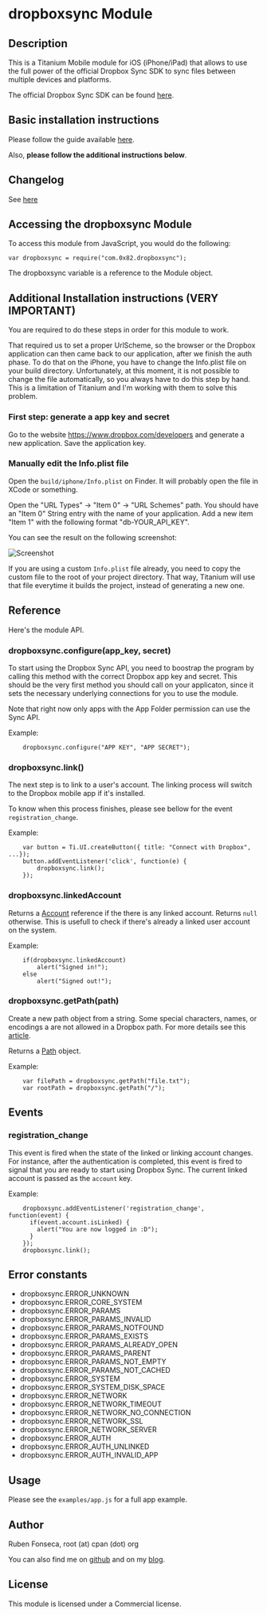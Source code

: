 # dropboxsync Module

## Description

This is a Titanium Mobile module for iOS (iPhone/iPad) that allows to use the
full power of the official Dropbox Sync SDK to sync files between multiple
devices and platforms.

The official Dropbox Sync SDK can be found
[here](https://www.dropbox.com/developers/sync).

## Basic installation instructions

Please follow the guide available [here](http://wiki.appcelerator.org/display/tis/Using+Titanium+Modules).

Also, **please follow the additional instructions below**.

## Changelog

See [here](changelog.html)

## Accessing the dropboxsync Module

To access this module from JavaScript, you would do the following:

	var dropboxsync = require("com.0x82.dropboxsync");

The dropboxsync variable is a reference to the Module object.	

## Additional Installation instructions (VERY IMPORTANT)

You are required to do these steps in order for this module to work.

That required us to set a proper UrlScheme, so the browser or the Dropbox
application can then came back to our application, after we finish the auth 
phase. To do that on the iPhone, you have to change the Info.plist file on
your build directory. Unfortunately, at this moment, it is not possible to 
change the file automatically, so you always have to do this step by hand.
This is a limitation of Titanium and I'm working with them to solve this 
problem.

### First step: generate a app key and secret

Go to the website https://www.dropbox.com/developers and generate a new 
application. Save the application key.

### Manually edit the Info.plist file

Open the `build/iphone/Info.plist` on Finder. It will probably open the file
in XCode or something.

Open the "URL Types" -> "Item 0" -> "URL Schemes" path. You should have an
"Item 0" String entry with the name of your application. Add a new item "Item 1"
with the following format "db-YOUR_API_KEY".

You can see the result on the following screenshot:

![Screenshot](http://f.cl.ly/items/30363R3R393g1L1B3r37/Screen%20Shot%202011-10-26%20at%2016.51.33.png)

If you are using a custom `Info.plist` file already, you need to copy the custom
file to the root of your project directory. That way, Titanium will use that
file everytime it builds the project, instead of generating a new one.

## Reference

Here's the module API.

### dropboxsync.configure(app_key, secret)

To start using the Dropbox Sync API, you need to boostrap the program by calling
this method with the correct Dropbox app key and secret. This should be the very
first method you should call on your applicaton, since it sets the necessary
underlying connections for you to use the module.

Note that right now only apps with the App Folder permission can use the Sync
API.

Example:

        dropboxsync.configure("APP KEY", "APP SECRET");

### dropboxsync.link()

The next step is to link to a user's account. The linking process will switch to
the Dropbox mobile app if it's installed. 

To know when this process finishes, please see bellow for the event
`registration_change`.

Example:

        var button = Ti.UI.createButton({ title: "Connect with Dropbox", ...});
        button.addEventListener('click', function(e) {
            dropboxsync.link();
        });

### dropboxsync.linkedAccount

Returns a [Account](account.html) reference if the there is any linked account.
Returns `null` otherwise. This is usefull to check if there's already a linked
user account on the system.

Example:

        if(dropboxsync.linkedAccount)
            alert("Signed in!");
        else
            alert("Signed out!");

### dropboxsync.getPath(path)

Create a new path object from a string. Some special characters, names, or
encodings a are not allowed in a Dropbox path. For more details see this
[article](http://www.dropbox.com/help/145).

Returns a [Path](path.html) object.

Example:

        var filePath = dropboxsync.getPath("file.txt");
        var rootPath = dropboxsync.getPath("/");

## Events

### registration_change

This event is fired when the state of the linked or linking account changes. For
instance, after the authentication is completed, this event is fired to signal
that you are ready to start using Dropbox Sync. The current linked account is
passed as the `account` key.

Example:

        dropboxsync.addEventListener('registration_change', function(event) {
          if(event.account.isLinked) {
            alert("You are now logged in :D");
          }
        });
        dropboxsync.link();

## Error constants

- dropboxsync.ERROR_UNKNOWN
- dropboxsync.ERROR_CORE_SYSTEM
- dropboxsync.ERROR_PARAMS
- dropboxsync.ERROR_PARAMS_INVALID
- dropboxsync.ERROR_PARAMS_NOTFOUND
- dropboxsync.ERROR_PARAMS_EXISTS
- dropboxsync.ERROR_PARAMS_ALREADY_OPEN
- dropboxsync.ERROR_PARAMS_PARENT
- dropboxsync.ERROR_PARAMS_NOT_EMPTY
- dropboxsync.ERROR_PARAMS_NOT_CACHED
- dropboxsync.ERROR_SYSTEM
- dropboxsync.ERROR_SYSTEM_DISK_SPACE
- dropboxsync.ERROR_NETWORK
- dropboxsync.ERROR_NETWORK_TIMEOUT
- dropboxsync.ERROR_NETWORK_NO_CONNECTION
- dropboxsync.ERROR_NETWORK_SSL
- dropboxsync.ERROR_NETWORK_SERVER
- dropboxsync.ERROR_AUTH
- dropboxsync.ERROR_AUTH_UNLINKED
- dropboxsync.ERROR_AUTH_INVALID_APP

## Usage

Please see the `examples/app.js` for a full app example.

## Author

Ruben Fonseca, root (at) cpan (dot) org

You can also find me on [github](http://github.com/rubenfonseca) and on my
[blog](http://blog.0x82.com).

## License

This module is licensed under a Commercial license.
